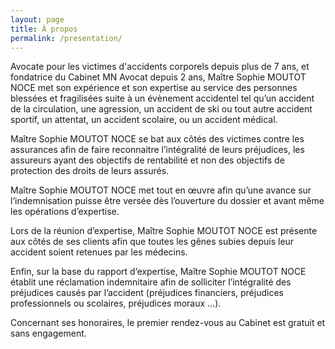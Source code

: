```yaml
---
layout: page
title: À propos
permalink: /presentation/
---
```

Avocate pour les victimes d'accidents corporels depuis plus de 7 ans, et
fondatrice du Cabinet MN Avocat depuis 2 ans, Maître Sophie MOUTOT NOCE met
son expérience et son expertise au service des personnes blessées et fragilisées suite
à un évènement accidentel tel qu’un accident de la circulation, une agression, un
accident de ski ou tout autre accident sportif, un attentat, un accident scolaire, ou
un accident médical.

Maître Sophie MOUTOT NOCE se bat aux côtés des victimes contre les
assurances afin de faire reconnaitre l’intégralité de leurs préjudices, les assureurs
ayant des objectifs de rentabilité et non des objectifs de protection des droits de
leurs assurés.

Maître Sophie MOUTOT NOCE met tout en œuvre afin qu’une avance sur
l’indemnisation puisse être versée dès l’ouverture du dossier et avant même les
opérations d’expertise.

Lors de la réunion d’expertise, Maître Sophie MOUTOT NOCE est présente aux
côtés de ses clients afin que toutes les gênes subies depuis leur accident soient
retenues par les médecins.

Enfin, sur la base du rapport d’expertise, Maître Sophie MOUTOT NOCE établit
une réclamation indemnitaire afin de solliciter l’intégralité des préjudices causés par
l’accident (préjudices financiers, préjudices professionnels ou scolaires, préjudices
moraux …).

Concernant ses honoraires, le premier rendez-vous au Cabinet est gratuit et sans
engagement.

